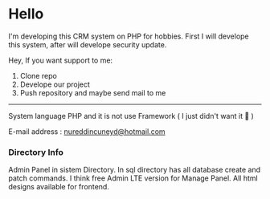 <h1>Hello</h1> 

I'm developing this CRM system on PHP for hobbies. First I will develope this system, after will develope security update. 

Hey, If you want support to me:
<ol>
<li>Clone repo</li>
<li>Develope our project</li>
<li>Push repository and maybe send mail to me</li>
</ol>
<hr/>

System language PHP and it is not use Framework ( I just didn't want it &#127773; ) 

E-mail address : nureddincuneyd@hotmail.com

<h3>Directory Info</h3>
<p>
Admin Panel in sistem Directory. In sql directory has all database create and patch commands. I think free Admin LTE version for Manage Panel. All html designs available for frontend.
</p>
